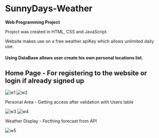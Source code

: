 # SunnyDays-Weather
**Web Programming Project**

Project was created in HTML, CSS and JavaScript.

Website makes use on a free weather apiKey which allows unlimited daily use.
#### Using DataBase allows user create his own personal locations list.

## **Home Page - For registering to the website or login if already signed up**

![w1](https://user-images.githubusercontent.com/72853162/108845680-63123e80-75e6-11eb-90e0-85e3d4dbb899.JPG)
![w2](https://user-images.githubusercontent.com/72853162/108845686-63aad500-75e6-11eb-9434-fd8b0cdd22a4.JPG)

Personal Area - Getting access after validation with Users table

![w3](https://user-images.githubusercontent.com/72853162/108846242-07948080-75e7-11eb-9160-c837a2262ccf.JPG)
![w4](https://user-images.githubusercontent.com/72853162/108846246-082d1700-75e7-11eb-992c-556af21fc621.JPG)

Weather Display - Fecthing forecast from API

![w5](https://user-images.githubusercontent.com/72853162/108846491-4f1b0c80-75e7-11eb-87dc-7154c303b5e0.JPG)

